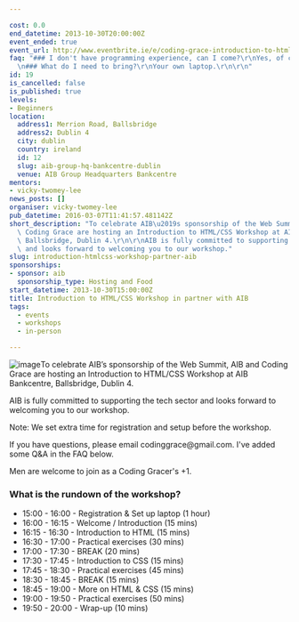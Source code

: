 ```yaml
---

cost: 0.0
end_datetime: 2013-10-30T20:00:00Z
event_ended: true
event_url: http://www.eventbrite.ie/e/coding-grace-introduction-to-htmlcss-workshop-in-partner-with-aib-tickets-8709764139
faq: "### I don't have programming experience, can I come?\r\nYes, of course!\r\n\r\
  \n### What do I need to bring?\r\nYour own laptop.\r\n\r\n"
id: 19
is_cancelled: false
is_published: true
levels:
- Beginners
location:
  address1: Merrion Road, Ballsbridge
  address2: Dublin 4
  city: dublin
  country: ireland
  id: 12
  slug: aib-group-hq-bankcentre-dublin
  venue: AIB Group Headquarters Bankcentre
mentors:
- vicky-twomey-lee
news_posts: []
organiser: vicky-twomey-lee
pub_datetime: 2016-03-07T11:41:57.481142Z
short_description: "To celebrate AIB\u2019s sponsorship of the Web Summit, AIB and\
  \ Coding Grace are hosting an Introduction to HTML/CSS Workshop at AIB Bankcentre,\
  \ Ballsbridge, Dublin 4.\r\n\r\nAIB is fully committed to supporting the tech sector\
  \ and looks forward to welcoming you to our workshop."
slug: introduction-htmlcss-workshop-partner-aib
sponsorships:
- sponsor: aib
  sponsorship_type: Hosting and Food
start_datetime: 2013-10-30T15:00:00Z
title: Introduction to HTML/CSS Workshop in partner with AIB
tags:
  - events
  - workshops
  - in-person

---
```


<div>
<p><img alt="image" class="medal" src="http://media.tumblr.com/d79073895652fb5d46441d10c6050490/tumblr_inline_muvgrlc4VX1qb6uwg.jpg" />To celebrate AIB&rsquo;s sponsorship of the Web Summit, AIB and Coding Grace are hosting an Introduction to HTML/CSS Workshop at&nbsp;AIB Bankcentre, Ballsbridge, Dublin 4.</p>
<p>AIB is fully committed to supporting the tech sector and looks forward to welcoming you to our workshop.</p>
<p>Note: We set extra time for registration and setup before the workshop.&nbsp;</p>

<p>If you have questions, please email codinggrace@gmail.com. I've added some Q&amp;A in the FAQ below.</p>
<p>Men are welcome to join as a Coding Gracer's +1.</p>

### What is the rundown of the workshop?
<ul>
<li>15:00 - 16:00 - Registration &amp;&nbsp;Set up laptop (1 hour)</li>
<li>16:00 - 16:15 - Welcome / Introduction (15 mins)</li>
<li>16:15 - 16:30 -&nbsp;Introduction to HTML (15 mins)</li>
<li>16:30 - 17:00 - Practical exercises (30 mins)</li>
<li>17:00 - 17:30 - BREAK (20 mins)</li>
<li>17:30 - 17:45 - Introduction to CSS (15 mins)</li>
<li>17:45 - 18:30 - Practical exercises (45 mins)</li>
<li>18:30 - 18:45 - BREAK (15 mins)</li>
<li>18:45 - 19:00 -&nbsp;More on HTML &amp; CSS (15 mins)</li>
<li>19:00 - 19:50 -&nbsp;Practical exercises (50 mins)</li>
<li>19:50 - 20:00 - Wrap-up (10 mins)</li>
</ul>

</div>
